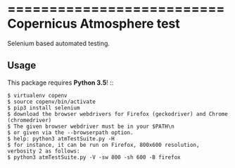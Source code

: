 
==========================
Copernicus Atmosphere test
==========================

Selenium based automated testing.

Usage
-----------
This package requires **Python 3.5**!
::

    $ virtualenv copenv
    $ source copenv/bin/activate
    $ pip3 install selenium
    $ download the browser webdrivers for Firefox (geckodriver) and Chrome (chromedriver) 
    $ The given browser webdriver must be in your $PATH\n
    $ or given via the --browserpath option.
    $ help: python3 atmTestSuite.py -H
    $ for instance, it can be run on Firefox, 800x600 resolution, verbosity 2 as follows:
    $ python3 atmTestSuite.py -V -sw 800 -sh 600 -B firefox
    
